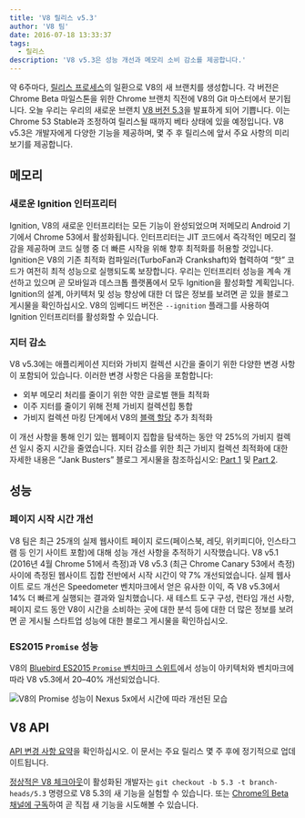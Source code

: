 ```yaml
---
title: 'V8 릴리스 v5.3'
author: 'V8 팀'
date: 2016-07-18 13:33:37
tags:
  - 릴리스
description: 'V8 v5.3은 성능 개선과 메모리 소비 감소를 제공합니다.'
---
```

약 6주마다, [릴리스 프로세스](/docs/release-process)의 일환으로 V8의 새 브랜치를 생성합니다. 각 버전은 Chrome Beta 마일스톤을 위한 Chrome 브랜치 직전에 V8의 Git 마스터에서 분기됩니다. 오늘 우리는 우리의 새로운 브랜치 [V8 버전 5.3](https://chromium.googlesource.com/v8/v8.git/+log/branch-heads/5.3)을 발표하게 되어 기쁩니다. 이는 Chrome 53 Stable과 조정하여 릴리스될 때까지 베타 상태에 있을 예정입니다. V8 v5.3은 개발자에게 다양한 기능을 제공하며, 몇 주 후 릴리스에 앞서 주요 사항의 미리보기를 제공합니다.

<!--truncate-->
## 메모리

### 새로운 Ignition 인터프리터

Ignition, V8의 새로운 인터프리터는 모든 기능이 완성되었으며 저메모리 Android 기기에서 Chrome 53에서 활성화됩니다. 인터프리터는 JIT 코드에서 즉각적인 메모리 절감을 제공하며 코드 실행 중 더 빠른 시작을 위해 향후 최적화를 허용할 것입니다. Ignition은 V8의 기존 최적화 컴파일러(TurboFan과 Crankshaft)와 협력하여 “핫” 코드가 여전히 최적 성능으로 실행되도록 보장합니다. 우리는 인터프리터 성능을 계속 개선하고 있으며 곧 모바일과 데스크톱 플랫폼에서 모두 Ignition을 활성화할 계획입니다. Ignition의 설계, 아키텍처 및 성능 향상에 대한 더 많은 정보를 보려면 곧 있을 블로그 게시물을 확인하십시오. V8의 임베디드 버전은 `--ignition` 플래그를 사용하여 Ignition 인터프리터를 활성화할 수 있습니다.

### 지터 감소

V8 v5.3에는 애플리케이션 지터와 가비지 컬렉션 시간을 줄이기 위한 다양한 변경 사항이 포함되어 있습니다. 이러한 변경 사항은 다음을 포함합니다:

- 외부 메모리 처리를 줄이기 위한 약한 글로벌 핸들 최적화
- 이주 지터를 줄이기 위해 전체 가비지 컬렉션힙 통합
- 가비지 컬렉션 마킹 단계에서 V8의 [블랙 할당](/blog/orinoco) 추가 최적화

이 개선 사항을 통해 인기 있는 웹페이지 집합을 탐색하는 동안 약 25%의 가비지 컬렉션 일시 중지 시간을 줄였습니다. 지터 감소를 위한 최근 가비지 컬렉션 최적화에 대한 자세한 내용은 “Jank Busters” 블로그 게시물을 참조하십시오: [Part 1](/blog/jank-busters) 및 [Part 2](/blog/orinoco).

## 성능

### 페이지 시작 시간 개선

V8 팀은 최근 25개의 실제 웹사이트 페이지 로드(페이스북, 레딧, 위키피디아, 인스타그램 등 인기 사이트 포함)에 대해 성능 개선 사항을 추적하기 시작했습니다. V8 v5.1 (2016년 4월 Chrome 51에서 측정)과 V8 v5.3 (최근 Chrome Canary 53에서 측정) 사이에 측정된 웹사이트 집합 전반에서 시작 시간이 약 7% 개선되었습니다. 실제 웹사이트 로드 개선은 Speedometer 벤치마크에서 얻은 유사한 이익, 즉 V8 v5.3에서 14% 더 빠르게 실행되는 결과와 일치했습니다. 새 테스트 도구 구성, 런타임 개선 사항, 페이지 로드 동안 V8이 시간을 소비하는 곳에 대한 분석 등에 대한 더 많은 정보를 보려면 곧 게시될 스타트업 성능에 대한 블로그 게시물을 확인하십시오.

### ES2015 `Promise` 성능

V8의 [Bluebird ES2015 `Promise` 벤치마크 스위트](https://github.com/petkaantonov/bluebird/tree/master/benchmark)에서 성능이 아키텍처와 벤치마크에 따라 V8 v5.3에서 20–40% 개선되었습니다.

![V8의 Promise 성능이 Nexus 5x에서 시간에 따라 개선된 모습](/_img/v8-release-53/promise.png)

## V8 API

[API 변경 사항 요약](https://docs.google.com/document/d/1g8JFi8T_oAE_7uAri7Njtig7fKaPDfotU6huOa1alds/edit)을 확인하십시오. 이 문서는 주요 릴리스 몇 주 후에 정기적으로 업데이트됩니다.

[정상적은 V8 체크아웃](https://v8.dev/docs/source-code#using-git)이 활성화된 개발자는 `git checkout -b 5.3 -t branch-heads/5.3` 명령으로 V8 5.3의 새 기능을 실험할 수 있습니다. 또는 [Chrome의 Beta 채널에 구독](https://www.google.com/chrome/browser/beta.html)하여 곧 직접 새 기능을 시도해볼 수 있습니다.

